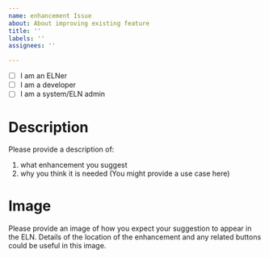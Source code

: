 ```yaml
---
name: enhancement Issue
about: About improving existing feature
title: ''
labels: ''
assignees: ''

---
```


- [ ] I am an ELNer
- [ ] I am a developer
- [ ] I am a system/ELN admin

# Description
Please provide a description of:
1. what enhancement you suggest
2. why you think it is needed (You might provide a use case here)

# Image
Please provide an image of how you expect your suggestion to appear in the ELN. 
Details of the location of the enhancement and any related buttons could be useful in this image.
